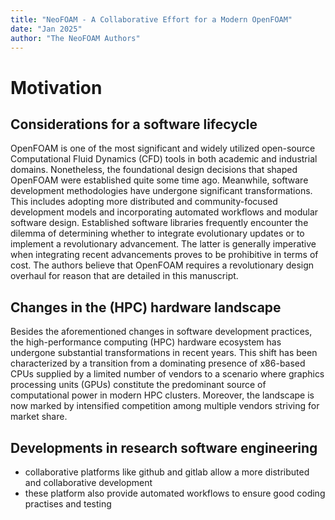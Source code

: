 ```yaml
---
title: "NeoFOAM - A Collaborative Effort for a Modern OpenFOAM"
date: "Jan 2025"
author: "The NeoFOAM Authors"
---
```


# Motivation
## Considerations for a software lifecycle

OpenFOAM is one of the most significant and widely utilized open-source Computational Fluid Dynamics (CFD) tools in both academic and industrial domains.
Nonetheless, the foundational design decisions that shaped OpenFOAM were established quite some time ago.
Meanwhile, software development methodologies have undergone significant transformations.
This includes adopting more distributed and community-focused development models and incorporating automated workflows and modular software design. 
Established software libraries frequently encounter the dilemma of determining whether to integrate evolutionary updates or to implement a revolutionary advancement.
The latter is generally imperative when integrating recent advancements proves to be prohibitive in terms of cost.
The authors believe that OpenFOAM requires a revolutionary design overhaul for reason that are detailed in this manuscript.

## Changes in the (HPC) hardware landscape

Besides the aforementioned changes in software development practices, the high-performance computing (HPC) hardware ecosystem has undergone substantial transformations in recent years.
This shift has been characterized by a transition from a dominating presence of x86-based CPUs supplied by a limited number of vendors to a scenario where graphics processing units (GPUs) constitute the predominant source of computational power in modern HPC clusters.
Moreover, the landscape is now marked by intensified competition among multiple vendors striving for market share. 

## Developments in research software engineering

 - collaborative platforms like github and gitlab allow a more distributed and collaborative development
 - these platform also provide automated workflows to ensure good coding practises and testing

